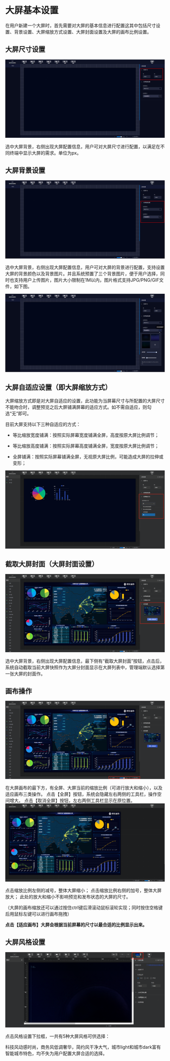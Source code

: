 # 大屏基本设置

在用户新建一个大屏时，首先需要对大屏的基本信息进行配置这其中包括尺寸设置、背景设置、大屏缩放方式设置、大屏封面设置及大屏的画布比例设置。

## 大屏尺寸设置

![](image/ad3adef0d957909984cb721c3ee07f36.png)

选中大屏背景，右侧出现大屏配置信息，用户可对大屏尺寸进行配置，以满足在不同终端中显示大屏的需求。单位为px。

## 大屏背景设置

![](image/0de9ba56f0273e0f79a960644a11e4a5.png)

选中大屏背景，右侧出现大屏配置信息，用户可对大屏的背景进行配置，支持设置大屏的背景颜色以及背景图片。并且系统预置了三个背景图片，便于用户选择，同时也支持用户上传图片，图片大小限制在1M以内，图片格式支持JPG/PNG/GIF文件，如下图。

![](image/44e5ca8dd33860039fa54ab75c0c4d0b.png)

## 大屏自适应设置（即大屏缩放方式）

大屏缩放方式即是对大屏自适应的设置，此功能为当屏幕尺寸与所配置的大屏尺寸不能吻合时，调整预览之后大屏铺满屏幕的适应方式。如不需自适应，则勾选“无”即可。

目前大屏支持以下三种自适应的方式：

- 等比缩放宽度铺满：按照实际屏幕宽度铺满全屏，高度按原大屏比例调节；

- 等比缩放高度铺满：按照实际屏幕高度铺满全屏，宽度按原大屏比例调节；

- 全屏铺满：按照实际屏幕铺满全屏，无视原大屏比例，可能造成大屏的拉伸或变形；

![](image/eafe671045024820960deaec541f9c57.png)

## 截取大屏封面（大屏封面设置）

![](image/80ae4c94049a4d50bf2c7ed036202564.png)

选中大屏背景，右侧出现大屏配置信息，最下侧有“截取大屏封面”按钮，点击后，系统自动截取当前大屏快照作为大屏分封面显示在大屏列表中，管理端默认选择第一张大屏的封面作。

## 画布操作

![](image/fcb3d685a39546a4a2c184069eba467f.png)

在大屏画布的最下方，有全屏、大屏当前的缩放比例（可进行放大和缩小），以及适应画布三类操作。
点击【全屏】按钮，系统会隐藏左右两侧的工具栏，操作空间增大。
点击【取消全屏】按钮，左右两侧工具栏显示在原位置。
![](image/1d0df8e5d99b4c7d963373f94da09206.png)

点击缩放比例左侧的减号，整体大屏缩小；
点击缩放比例右侧的加号，整体大屏放大；
此处的放大和缩小不影响预览和发布状态的大屏的尺寸。

（大屏的画布缩放还可以通过按住ctrl键后滑滚动鼠标滚轮实现；同时按住空格键后用鼠标左键可以进行画布拖拽）

**点击【适应画布】大屏会根据当前屏幕的尺寸以最合适的比例显示出来。**



## 大屏风格设置
![](image/1590721894(1).png)

点击风格设置下拉框，一共有5种大屏风格可供选择：

科技风动感时尚，商务风低调奢华，简约风干净大气，城市light和城市dark富有智能城市特色，均不失为用户配置大屏合适的选择。